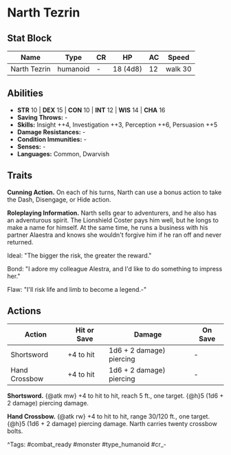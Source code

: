 # Narth Tezrin

## Stat Block

| Name | Type | CR | HP | AC | Speed |
|------|------|----|----|----|-------|
| Narth Tezrin | humanoid | - | 18 (4d8) | 12 | walk 30 |

## Abilities

- **STR** 10 | **DEX** 15 | **CON** 10 | **INT** 12 | **WIS** 14 | **CHA** 16
- **Saving Throws:** -  
- **Skills:** Insight ++4, Investigation ++3, Perception ++6, Persuasion ++5  
- **Damage Resistances:** -  
- **Condition Immunities:** -  
- **Senses:** -  
- **Languages:** Common, Dwarvish

## Traits

**Cunning Action.** On each of his turns, Narth can use a bonus action to take the Dash, Disengage, or Hide action.

**Roleplaying Information.** Narth sells gear to adventurers, and he also has an adventurous spirit. The Lionshield Coster pays him well, but he longs to make a name for himself. At the same time, he runs a business with his partner Alaestra and knows she wouldn't forgive him if he ran off and never returned.

Ideal: "The bigger the risk, the greater the reward."

Bond: "I adore my colleague Alestra, and I'd like to do something to impress her."

Flaw: "I'll risk life and limb to become a legend.-"


## Actions

| Action | Hit or Save | Damage | On Save |
|--------|--------------|--------|----------|
| Shortsword | +4 to hit | 1d6 + 2 damage) piercing | - |
| Hand Crossbow | +4 to hit | 1d6 + 2 damage) piercing | - |

**Shortsword.** {@atk mw} +4 to hit to hit, reach 5 ft., one target. {@h}5 (1d6 + 2 damage) piercing damage.

**Hand Crossbow.** {@atk rw} +4 to hit to hit, range 30/120 ft., one target. {@h}5 (1d6 + 2 damage) piercing damage. Narth carries twenty crossbow bolts.


^Tags: #combat_ready #monster #type_humanoid #cr_-